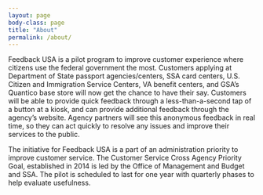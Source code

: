 ```yaml
---
layout: page
body-class: page
title: "About"
permalink: /about/
---
```


Feedback USA is a pilot program to improve customer experience where citizens use the federal government the most. Customers applying at Department of State passport agencies/centers, SSA card centers, U.S. Citizen and Immigration Service Centers, VA benefit centers, and GSA’s Quantico base store will now get the chance to have their say.  Customers will be able to provide quick feedback through a less-than-a-second tap of a button at a kiosk, and can provide additional feedback through the agency’s website.  Agency partners will see this anonymous feedback in real time, so they can act quickly to resolve any issues and improve their services to the public.

The initiative for Feedback USA is a part of an administration priority to improve customer service.  The Customer Service Cross Agency Priority Goal, established in 2014 is led by the Office of Management and Budget and SSA.  The pilot is scheduled to last for one year with quarterly phases to help evaluate usefulness.